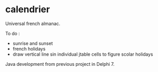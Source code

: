 calendrier
==========

Universal french almanac.

To do : 
- sunrise and sunset
- french holidays
- draw vertical line sin individual jtable cells to figure scolar holidays


Java development from previous project in Delphi 7.

